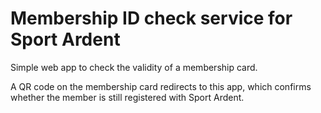 # Membership ID check service for Sport Ardent

Simple web app to check the validity of a membership card.

A QR code on the membership card redirects to this app, which confirms whether the member is still registered with Sport Ardent.
